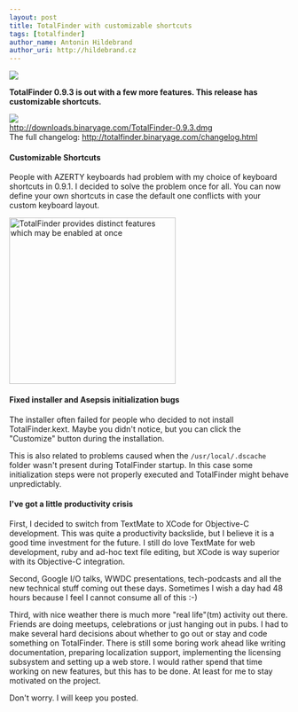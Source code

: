 ```yaml
---
layout: post
title: TotalFinder with customizable shortcuts
tags: [totalfinder]
author_name: Antonin Hildebrand
author_uri: http://hildebrand.cz
---
```


<img src="{{site.url}}/shared/img/icons/totalfinder-64.png" class="intro-icon"/>

**TotalFinder 0.9.3 is out with a few more features. This release has customizable shortcuts.**

<div class="blog-download">
    <a class="download-link" href="http://downloads.binaryage.com/TotalFinder-0.9.3.dmg"><img src="{{site.url}}/shared/img/small-download-button.png"/><div>http://downloads.binaryage.com/TotalFinder-0.9.3.dmg</div></a>
    <div class="download-note">The full changelog: <a href="http://totalfinder.binaryage.com/changelog.html">http://totalfinder.binaryage.com/changelog.html</a></div>
</div>

#### Customizable Shortcuts

People with AZERTY keyboards had problem with my choice of keyboard shortcuts in 0.9.1. I decided to solve the problem once for all. You can now define your own shortcuts in case the default one conflicts with your custom keyboard layout.

<img class="clear blog-image" width="300" src="{{site.url}}/images/totalfinder-customizable-keyboard-shortcuts.png" title="TotalFinder provides distinct features which may be enabled at once">

#### Fixed installer and Asepsis initialization bugs

The installer often failed for people who decided to not install TotalFinder.kext. Maybe you didn't notice, but you can click the "Customize" button during the installation. 

This is also related to problems caused when the `/usr/local/.dscache` folder wasn't present during TotalFinder startup. In this case some initialization steps were not properly executed and TotalFinder might behave unpredictably.

#### I've got a little productivity crisis

First, I decided to switch from TextMate to XCode for Objective-C development. This was quite a productivity backslide, but I believe it is a good time investment for the future. I still do love TextMate for web development, ruby and ad-hoc text file editing, but XCode is way superior with its Objective-C integration.

Second, Google I/O talks, WWDC presentations, tech-podcasts and all the new technical stuff coming out these days. Sometimes I wish a day had 48 hours because I feel I cannot consume all of this :-)

Third, with nice weather there is much more "real life"(tm) activity out there. Friends are doing meetups, celebrations or just hanging out in pubs. I had to make several hard decisions about whether to go out or stay and code something on TotalFinder. There is still some boring work ahead like writing documentation, preparing localization support, implementing the licensing subsystem and setting up a web store. I would rather spend that time working on new features, but this has to be done. At least for me to stay motivated on the project.

Don't worry. I will keep you posted.